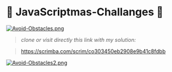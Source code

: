 #  :christmas_tree: JavaScriptmas-Challanges  :christmas_tree: 

[![Avoid-Obstacles.png](https://i.postimg.cc/TwRQ9rLc/Avoid-Obstacles.png)](https://postimg.cc/d7x8QZ97)

> *clone or visit directly this link with my solution:*

> https://scrimba.com/scrim/co303450eb2908e9b41c8fdbb

[![Avoid-Obstacles2.png](https://i.postimg.cc/B6MpwX2f/Avoid-Obstacles2.png)](https://postimg.cc/YGLQv2Xd)
